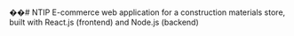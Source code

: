 ��#   N T I P 
 
E-commerce web application for a construction materials store, built with React.js (frontend) and Node.js (backend)
 

